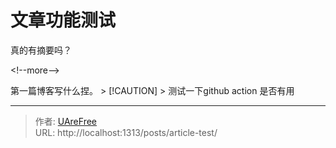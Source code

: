 # 文章功能测试


真的有摘要吗？

&lt;!--more--&gt; 

第一篇博客写什么捏。
&gt; [!CAUTION]
&gt; 测试一下github action 是否有用


---

> 作者: [UAreFree](https://github.com/UAreFree)  
> URL: http://localhost:1313/posts/article-test/  

